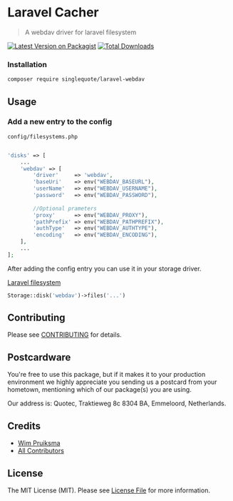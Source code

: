 # Laravel Cacher
> A webdav driver for laravel filesystem

[![Latest Version on Packagist](https://img.shields.io/packagist/v/singlequote/laravel-cacher.svg?style=flat-square)](https://packagist.org/packages/singlequote/laravel-webdav)
[![Total Downloads](https://img.shields.io/packagist/dt/singlequote/laravel-cacher.svg?style=flat-square)](https://packagist.org/packages/singlequote/laravel-webdav)


### Installation
```bash
composer require singlequote/laravel-webdav
```

## Usage

### Add a new entry to the config

`config/filesystems.php`
```php

'disks' => [
	...
	'webdav' => [
	    'driver'     => 'webdav',
	    'baseUri'    => env("WEBDAV_BASEURL"),
	    'userName'   => env("WEBDAV_USERNAME"),
	    'password'   => env("WEBDAV_PASSWORD"),
	    
	    //Optional prameters
	    'proxy'      => env("WEBDAV_PROXY"),
	    'pathPrefix' => env("WEBDAV_PATHPREFIX"),
	    'authType'   => env("WEBDAV_AUTHTYPE"),
	    'encoding'   => env("WEBDAV_ENCODING"),
	],
	...
];
```

After adding the config entry you can use it in your storage driver.

[Laravel filesystem](https://laravel.com/docs/master/filesystem)

```php
Storage::disk('webdav')->files('...')

```

## Contributing

Please see [CONTRIBUTING](CONTRIBUTING.md) for details.

## Postcardware

You're free to use this package, but if it makes it to your production environment we highly appreciate you sending us a postcard from your hometown, mentioning which of our package(s) you are using.

Our address is: Quotec, Traktieweg 8c 8304 BA, Emmeloord, Netherlands.

## Credits

- [Wim Pruiksma](https://github.com/wimurk)
- [All Contributors](../../contributors)

## License

The MIT License (MIT). Please see [License File](LICENSE.md) for more information.
